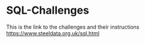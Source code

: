 # SQL-Challenges
This is the link to the challenges and their instructions https://www.steeldata.org.uk/sql.html 
